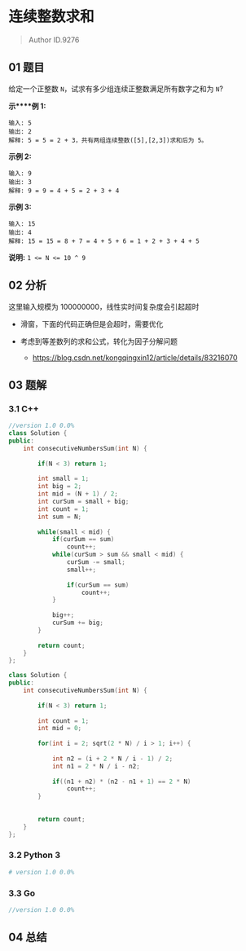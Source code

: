 # 连续整数求和
> Author ID.9276

## 01 题目

给定一个正整数 `N`，试求有多少组连续正整数满足所有数字之和为 `N`?

**示****例 1:**

```
输入: 5
输出: 2
解释: 5 = 5 = 2 + 3，共有两组连续整数([5],[2,3])求和后为 5。
```

**示例 2:**

```
输入: 9
输出: 3
解释: 9 = 9 = 4 + 5 = 2 + 3 + 4
```

**示例 3:**

```
输入: 15
输出: 4
解释: 15 = 15 = 8 + 7 = 4 + 5 + 6 = 1 + 2 + 3 + 4 + 5
```

**说明:** `1 <= N <= 10 ^ 9`

## 02 分析

这里输入规模为 100000000，线性实时间复杂度会引起超时

- 滑窗，下面的代码正确但是会超时，需要优化

- 考虑到等差数列的求和公式，转化为因子分解问题
  - <https://blog.csdn.net/kongqingxin12/article/details/83216070>

## 03 题解

### 3.1 C++

```c++
//version 1.0 0.0%
class Solution {
public:
    int consecutiveNumbersSum(int N) {
        
        if(N < 3) return 1;
        
        int small = 1;
        int big = 2;
        int mid = (N + 1) / 2;
        int curSum = small + big;
        int count = 1;
        int sum = N;
        
        while(small < mid) {
            if(curSum == sum)
                count++;
            while(curSum > sum && small < mid) {
                curSum -= small;
                small++;
                
                if(curSum == sum)
                    count++;
            }
            
            big++;
            curSum += big;
        }
        
        return count;
    }
};
```

```c++
class Solution {
public:
    int consecutiveNumbersSum(int N) {
        
        if(N < 3) return 1;
        
        int count = 1;
        int mid = 0;
        
        for(int i = 2; sqrt(2 * N) / i > 1; i++) {
            
            int n2 = (i + 2 * N / i - 1) / 2;
            int n1 = 2 * N / i - n2;
            
            if((n1 + n2) * (n2 - n1 + 1) == 2 * N)
                count++;
        }
        
        
        return count;
    }
};
```





### 3.2 Python 3

```python
# version 1.0 0.0%

```

### 3.3 Go

```Go
//version 1.0 0.0%

```



## 04 总结

